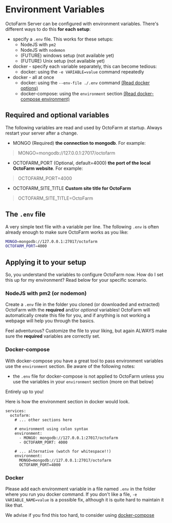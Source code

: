 # Environment Variables
OctoFarm Server can be configured with environment variables. There's different ways to do this **for each setup**:
- specify a `.env` file. This works for these setups:
    - NodeJS with `pm2`
    - NodeJS with `nodemon`
    - (FUTURE) windows setup (not available yet)
    - (FUTURE) Unix setup (not available yet)
- docker - specify each variable separately, this can become tedious:
    - docker: using the `-e VARIABLE=value` command repeatedly
- docker - all at once
    - docker: using the `--env-file ./.env` command [(Read docker options)](https://docs.docker.com/engine/reference/commandline/run/#options)
    - docker-compose: using the `environment` section [(Read docker-compose environment)](https://docs.docker.com/compose/environment-variables/)


## Required and optional variables
The following variables are read and used by OctoFarm at startup. Always restart your server after a change.

- MONGO (Required) **the connection to mongodb**. For example:
> MONGO=mongodb://127.0.0.1:27017/octofarm
- OCTOFARM_PORT (Optional, default=4000) **the port of the local OctoFarm website**. For example:
>
> OCTOFARM_PORT=4000
- OCTOFARM_SITE_TITLE **Custom site title for OctoFarm**
> OCTOFARM_SITE_TITLE=OctoFarm

## The `.env` file
A very simple text file with a variable per line. The following `.env` is often already enough to make sure OctoFarm works as you like:
```bash
MONGO=mongodb://127.0.0.1:27017/octofarm
OCTOFARM_PORT=4000
```

## Applying it to your setup
So, you understand the variables to configure OctoFarm now. How do I set this up for my environment? Read below for your specific scenario.

### NodeJS with pm2 (or nodemon)
Create a `.env` file in the folder you cloned (or downloaded and extracted) OctoFarm with the **required** and/or _optional_ variables!
OctoFarm will automatically create this file for you, and if anything is not working a webpage will help you through the basics.

Feel adventurous? Customize the file to your liking, but again ALWAYS make sure the **required** variables are correctly set.

### Docker-compose
With docker-compose you have a great tool to pass environment variables use the `environment` section.
Be aware of the following notes:
- the `.env` file for docker-compose is not applied to OctoFarm unless you use the variables in your `environment` section (more on that below)

Entirely up to you!

Here is how the environment section in docker would look.
```docker
services:
  octofarm:
    # ... other sections here
    
    # environment using colon syntax
    environment:
      - MONGO: mongodb://127.0.0.1:27017/octofarm
      - OCTOFARM_PORT: 4000
    
    # ... alternative (watch for whitespace!!) 
    environment:
      MONGO=mongodb://127.0.0.1:27017/octofarm
      OCTOFARM_PORT=4000
```
### Docker
Please add each environment variable in a file named `.env` in the folder where you run you docker command.
If you don't like a file, `-e VARIABLE_NAME=value` is a possible fix, although it is quite hard to maintain it like that.

We advise if you find this too hard, to consider using [docker-compose](#docker-compose)
